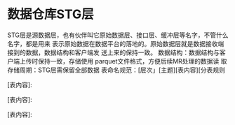 # 数据仓库STG层

STG层是源数据层，也有伙伴叫它原始数据层、接口层、缓冲层等名字，不管什么名字，都是用来
表示原始数据在数据平台的落地的。原始数据层就是数据接收端接到的数据，数据结构和客户端发
送上来的保持一致。
数据结构：数据结构与客户端上传时保持一致，存储使用 parquet文件格式，方便后续MR处理的数据读
取
存储周期：STG层需保留全部数据
表命名规范：[层次」[主题][表内容][分表规则

[表内容]: 

[表内容]: 

[表内容]: 
